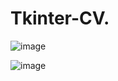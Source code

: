 # Tkinter-CV.

![image](https://github.com/user-attachments/assets/68244996-4932-46a0-9ed8-39c054d05d0a)

![image](https://github.com/user-attachments/assets/bf3e0ace-1ddb-4642-ada2-8e1e7e2439b4)


